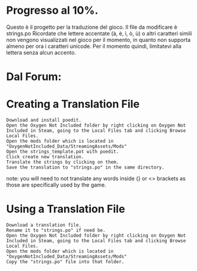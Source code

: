 # Progresso al 10%.
Questo è il progetto per la traduzione del gioco. 
Il file da modificare è strings.po
Ricordate che lettere accentate (à, è, ì, ò, ù) o altri caratteri simili non vengono visualizzati nel gioco per il momento, in quanto non supporta almeno per ora i caratteri unicode. Per il momento quindi, limitatevi alla lettera senza alcun accento.

# Dal Forum:

# Creating a Translation File

    Download and install poedit.
    Open the Oxygen Not Included folder by right clicking on Oxygen Not Included in Steam, going to the Local Files tab and clicking Browse Local Files.
    Open the mods folder which is located in "OxygenNotIncluded_Data/StreamingAssets/Mods"
    Open the strings_template.pot with poedit.
    Click create new translation.
    Translate the strings by clicking on them.
    Save the translation to "strings.po" in the same directory.
note: you will need to not translate any words inside {} or <> brackets as those are specifically used by the game.


# Using a Translation File

    Download a translation file.
    Rename it to "strings.po" if need be.
    Open the Oxygen Not Included folder by right clicking on Oxygen Not Included in Steam, going to the Local Files tab and clicking Browse Local Files.
    Open the mods folder which is located in "OxygenNotIncluded_Data/StreamingAssets/Mods"
    Copy the "strings.po" file into that folder.
